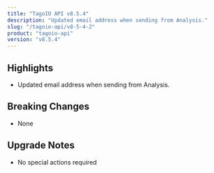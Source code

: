 ```yaml
---
title: "TagoIO API v8.5.4"
description: "Updated email address when sending from Analysis."
slug: "/tagoio-api/v8-5-4-2"
product: "tagoio-api"
version: "v8.5.4"
---
```


## Highlights

- Updated email address when sending from Analysis.

## Breaking Changes

- None

## Upgrade Notes

- No special actions required
